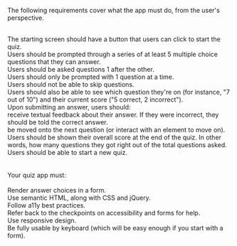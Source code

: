 The following requirements cover what the app must do, from the user's perspective.<br><br>

The starting screen should have a button that users can click to start the quiz.<br>
Users should be prompted through a series of at least 5 multiple choice questions that they can answer.<br>
Users should be asked questions 1 after the other.<br>
Users should only be prompted with 1 question at a time.<br>
Users should not be able to skip questions.<br>
Users should also be able to see which question they're on (for instance, "7 out of 10") and their current score ("5 correct, 2 incorrect").<br>
Upon submitting an answer, users should:<br>
receive textual feedback about their answer. If they were incorrect, they should be told the correct answer.<br>
be moved onto the next question (or interact with an element to move on).<br>
Users should be shown their overall score at the end of the quiz. In other words, how many questions they got right out of the total questions asked.<br>
Users should be able to start a new quiz.<br>
<br><br>
Your quiz app must:
<br><br>
Render answer choices in a form.<br>
Use semantic HTML, along with CSS and jQuery.<br>
Follow a11y best practices.<br>
Refer back to the checkpoints on accessibility and forms for help.<br>
Use responsive design.<br>
Be fully usable by keyboard (which will be easy enough if you start with a form).
